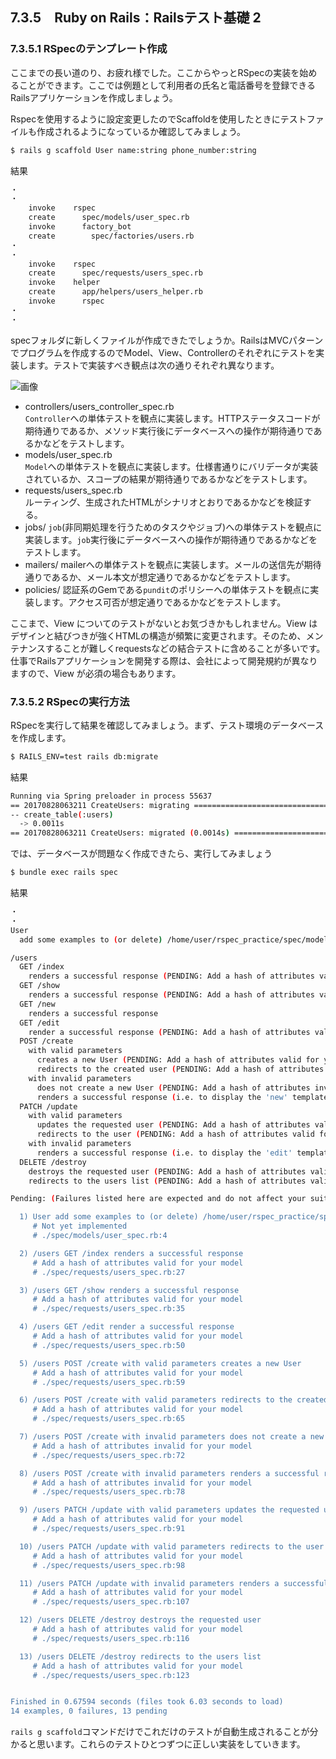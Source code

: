 ## 7.3.5　Ruby on Rails：Railsテスト基礎 2

### 7.3.5.1 RSpecのテンプレート作成

ここまでの長い道のり、お疲れ様でした。ここからやっとRSpecの実装を始めることができます。ここでは例題として利用者の氏名と電話番号を登録できるRailsアプリケーションを作成しましょう。

Rspecを使用するように設定変更したのでScaffoldを使用したときにテストファイルも作成されるようになっているか確認してみましょう。

```sh
$ rails g scaffold User name:string phone_number:string
```

結果
```sh
・
・
    invoke    rspec
    create      spec/models/user_spec.rb
    invoke      factory_bot
    create        spec/factories/users.rb
・
・
    invoke    rspec
    create      spec/requests/users_spec.rb
    invoke    helper
    create      app/helpers/users_helper.rb
    invoke      rspec
・
・
```

specフォルダに新しくファイルが作成できたでしょうか。RailsはMVCパターンでプログラムを作成するのでModel、View、Controllerのそれぞれにテストを実装します。テストで実装すべき観点は次の通りそれぞれ異なります。

![画像](images/07-3.png)

- controllers/users_controller_spec.rb  
`Controller`への単体テストを観点に実装します。HTTPステータスコードが期待通りであるか、メソッド実行後にデータベースへの操作が期待通りであるかなどをテストします。
- models/user_spec.rb  
`Model`への単体テストを観点に実装します。仕様書通りにバリデータが実装されているか、スコープの結果が期待通りであるかなどをテストします。
- requests/users_spec.rb  
ルーティング、生成されたHTMLがシナリオとおりであるかなどを検証する。
- jobs/
`job`(非同期処理を行うためのタスクやジョブ)への単体テストを観点に実装します。`job`実行後にデータベースへの操作が期待通りであるかなどをテストします。
- mailers/
mailerへの単体テストを観点に実装します。メールの送信先が期待通りであるか、メール本文が想定通りであるかなどをテストします。
- policies/
認証系のGemである`pundit`のポリシーへの単体テストを観点に実装します。アクセス可否が想定通りであるかなどをテストします。

ここまで、View についてのテストがないとお気づきかもしれません。View はデザインと結びつきが強くHTMLの構造が頻繁に変更されます。そのため、メンテナンスすることが難しくrequestsなどの結合テストに含めることが多いです。仕事でRailsアプリケーションを開発する際は、会社によって開発規約が異なりますので、View が必須の場合もあります。

### 7.3.5.2 RSpecの実行方法

RSpecを実行して結果を確認してみましょう。まず、テスト環境のデータベースを作成します。

```sh
$ RAILS_ENV=test rails db:migrate
```

結果
```sh
Running via Spring preloader in process 55637
== 20170828063211 CreateUsers: migrating ==================================
-- create_table(:users)
  -> 0.0011s
== 20170828063211 CreateUsers: migrated (0.0014s) =========================
```

では、データベースが問題なく作成できたら、実行してみましょう

```sh
$ bundle exec rails spec
```

結果
```sh
・
・
User
  add some examples to (or delete) /home/user/rspec_practice/spec/models/user_spec.rb (PENDING: Not yet implemented)

/users
  GET /index
    renders a successful response (PENDING: Add a hash of attributes valid for your model)
  GET /show
    renders a successful response (PENDING: Add a hash of attributes valid for your model)
  GET /new
    renders a successful response
  GET /edit
    render a successful response (PENDING: Add a hash of attributes valid for your model)
  POST /create
    with valid parameters
      creates a new User (PENDING: Add a hash of attributes valid for your model)
      redirects to the created user (PENDING: Add a hash of attributes valid for your model)
    with invalid parameters
      does not create a new User (PENDING: Add a hash of attributes invalid for your model)
      renders a successful response (i.e. to display the 'new' template) (PENDING: Add a hash of attributes invalid for your model)
  PATCH /update
    with valid parameters
      updates the requested user (PENDING: Add a hash of attributes valid for your model)
      redirects to the user (PENDING: Add a hash of attributes valid for your model)
    with invalid parameters
      renders a successful response (i.e. to display the 'edit' template) (PENDING: Add a hash of attributes valid for your model)
  DELETE /destroy
    destroys the requested user (PENDING: Add a hash of attributes valid for your model)
    redirects to the users list (PENDING: Add a hash of attributes valid for your model)

Pending: (Failures listed here are expected and do not affect your suite's status)

  1) User add some examples to (or delete) /home/user/rspec_practice/spec/models/user_spec.rb
     # Not yet implemented
     # ./spec/models/user_spec.rb:4

  2) /users GET /index renders a successful response
     # Add a hash of attributes valid for your model
     # ./spec/requests/users_spec.rb:27

  3) /users GET /show renders a successful response
     # Add a hash of attributes valid for your model
     # ./spec/requests/users_spec.rb:35

  4) /users GET /edit render a successful response
     # Add a hash of attributes valid for your model
     # ./spec/requests/users_spec.rb:50

  5) /users POST /create with valid parameters creates a new User
     # Add a hash of attributes valid for your model
     # ./spec/requests/users_spec.rb:59

  6) /users POST /create with valid parameters redirects to the created user
     # Add a hash of attributes valid for your model
     # ./spec/requests/users_spec.rb:65

  7) /users POST /create with invalid parameters does not create a new User
     # Add a hash of attributes invalid for your model
     # ./spec/requests/users_spec.rb:72

  8) /users POST /create with invalid parameters renders a successful response (i.e. to display the 'new' template)
     # Add a hash of attributes invalid for your model
     # ./spec/requests/users_spec.rb:78

  9) /users PATCH /update with valid parameters updates the requested user
     # Add a hash of attributes valid for your model
     # ./spec/requests/users_spec.rb:91

  10) /users PATCH /update with valid parameters redirects to the user
     # Add a hash of attributes valid for your model
     # ./spec/requests/users_spec.rb:98

  11) /users PATCH /update with invalid parameters renders a successful response (i.e. to display the 'edit' template)
     # Add a hash of attributes valid for your model
     # ./spec/requests/users_spec.rb:107

  12) /users DELETE /destroy destroys the requested user
     # Add a hash of attributes valid for your model
     # ./spec/requests/users_spec.rb:116

  13) /users DELETE /destroy redirects to the users list
     # Add a hash of attributes valid for your model
     # ./spec/requests/users_spec.rb:123


Finished in 0.67594 seconds (files took 6.03 seconds to load)
14 examples, 0 failures, 13 pending
```

`rails g scaffold`コマンドだけでこれだけのテストが自動生成されることが分かると思います。これらのテストひとつずつに正しい実装をしていきます。
